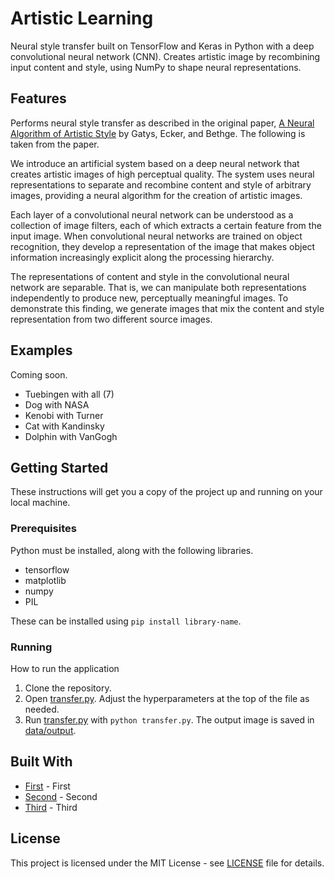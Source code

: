 # Artistic Learning

Neural style transfer built on TensorFlow and Keras in Python with a deep convolutional neural network (CNN). Creates artistic image by recombining input content and style, using NumPy to shape neural representations.

## Features

Performs neural style transfer as described in the original paper, [A Neural Algorithm of Artistic Style](https://arxiv.org/pdf/1508.06576.pdf) by Gatys, Ecker, and Bethge. The following is taken from the paper.

We introduce an artificial system based on a deep neural network that creates artistic images of high perceptual quality. The system uses neural representations to separate and recombine content and style of arbitrary images, providing a neural algorithm for the creation of artistic images.

Each layer of a convolutional neural network can be understood as a collection of image filters, each of which extracts a certain feature from the input image. When convolutional neural networks are trained on object recognition, they develop a representation of the image that makes object information increasingly explicit along the processing hierarchy.

The representations of content and style in the convolutional neural network are separable. That is, we can manipulate both representations independently to produce new, perceptually meaningful images. To demonstrate this finding, we generate images that mix the content and style representation from two different source images.

## Examples

Coming soon.
* Tuebingen with all (7)
* Dog with NASA
* Kenobi with Turner
* Cat with Kandinsky
* Dolphin with VanGogh

## Getting Started

These instructions will get you a copy of the project up and running on your local machine.

### Prerequisites

Python must be installed, along with the following libraries.

* tensorflow
* matplotlib
* numpy
* PIL

These can be installed using ```pip install library-name```.

### Running

How to run the application

1. Clone the repository.
2. Open [transfer.py](transfer.py). Adjust the hyperparameters at the top of the file as needed. 
3. Run [transfer.py](transfer.py) with ```python transfer.py```. The output image is saved in [data/output](data/output).

## Built With

* [First](First) - First
* [Second](Second) - Second
* [Third](Third) - Third

## License

This project is licensed under the MIT License - see [LICENSE](LICENSE) file for details.
